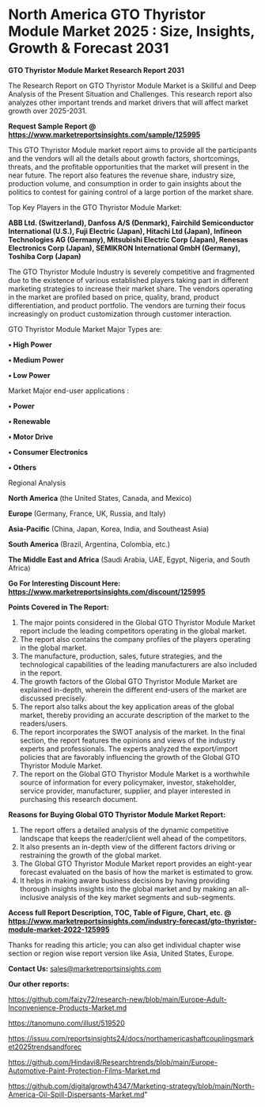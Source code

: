 # North America GTO Thyristor Module Market 2025 : Size, Insights, Growth & Forecast 2031

<strong>GTO Thyristor Module Market Research Report 2031</strong>

The Research Report on GTO Thyristor Module Market is a Skillful and Deep Analysis of the Present Situation and Challenges. This research report also analyzes other important trends and market drivers that will affect market growth over 2025-2031.

<strong>Request Sample Report @ <a href=https://www.marketreportsinsights.com/sample/125995>https://www.marketreportsinsights.com/sample/125995</a></strong>

This GTO Thyristor Module market report aims to provide all the participants and the vendors will all the details about growth factors, shortcomings, threats, and the profitable opportunities that the market will present in the near future. The report also features the revenue share, industry size, production volume, and consumption in order to gain insights about the politics to contest for gaining control of a large portion of the market share.

Top Key Players in the GTO Thyristor Module Market:

<strong>ABB Ltd. (Switzerland), Danfoss A/S (Denmark), Fairchild Semiconductor International (U.S.), Fuji Electric (Japan), Hitachi Ltd (Japan), Infineon Technologies AG (Germany), Mitsubishi Electric Corp (Japan), Renesas Electronics Corp (Japan), SEMIKRON International GmbH (Germany), Toshiba Corp (Japan)</strong>

The GTO Thyristor Module Industry is severely competitive and fragmented due to the existence of various established players taking part in different marketing strategies to increase their market share. The vendors operating in the market are profiled based on price, quality, brand, product differentiation, and product portfolio. The vendors are turning their focus increasingly on product customization through customer interaction.

GTO Thyristor Module Market Major Types are:

<strong>• High Power

• Medium Power

• Low Power</strong>

Market Major end-user applications :

<strong>• Power

• Renewable

• Motor Drive

• Consumer Electronics

• Others</strong>

Regional Analysis

</u><strong><b>North America</b></strong> (the United States, Canada, and Mexico)

<strong><b>Europe </b></strong>(Germany, France, UK, Russia, and Italy)

<strong><b>Asia-Pacific</b></strong> (China, Japan, Korea, India, and Southeast Asia)

<strong><b>South America</b></strong> (Brazil, Argentina, Colombia, etc.)

<strong><b>The Middle East and Africa</b></strong> (Saudi Arabia, UAE, Egypt, Nigeria, and South Africa)

<strong>Go For Interesting Discount Here: <a href=https://www.marketreportsinsights.com/discount/125995>https://www.marketreportsinsights.com/discount/125995</a></strong>

<strong>Points Covered in The Report:</strong>
<ol>
  <li>The major points considered in the Global GTO Thyristor Module Market report include the leading competitors operating in the global market.</li>
  <li>The report also contains the company profiles of the players operating in the global market.</li>
  <li>The manufacture, production, sales, future strategies, and the technological capabilities of the leading manufacturers are also included in the report.</li>
  <li>The growth factors of the Global GTO Thyristor Module Market are explained in-depth, wherein the different end-users of the market are discussed precisely.</li>
  <li>The report also talks about the key application areas of the global market, thereby providing an accurate description of the market to the readers/users.</li>
  <li>The report incorporates the SWOT analysis of the market. In the final section, the report features the opinions and views of the industry experts and professionals. The experts analyzed the export/import policies that are favorably influencing the growth of the Global GTO Thyristor Module Market.</li>
  <li>The report on the Global GTO Thyristor Module Market is a worthwhile source of information for every policymaker, investor, stakeholder, service provider, manufacturer, supplier, and player interested in purchasing this research document.</li>
</ol>
<strong>Reasons for Buying Global GTO Thyristor Module Market Report:</strong>

<ol>
  <li>The report offers a detailed analysis of the dynamic competitive landscape that keeps the reader/client well ahead of the competitors.</li>
  <li>It also presents an in-depth view of the different factors driving or restraining the growth of the global market.</li>
  <li>The Global GTO Thyristor Module Market report provides an eight-year forecast evaluated on the basis of how the market is estimated to grow.</li>
  <li>It helps in making aware business decisions by having providing thorough insights insights into the global market and by making an all-inclusive analysis of the key market segments and sub-segments.</li>
</ol>
<strong>Access full Report Description, TOC, Table of Figure, Chart, etc. @ <a href=https://www.marketreportsinsights.com/industry-forecast/gto-thyristor-module-market-2022-125995>https://www.marketreportsinsights.com/industry-forecast/gto-thyristor-module-market-2022-125995</a></strong>


Thanks for reading this article; you can also get individual chapter wise section or region wise report version like Asia, United States, Europe.

<strong>Contact Us:</strong>
sales@marketreportsinsights.com

<strong>Our other reports:</strong>

<a href=https://github.com/faizy72/research-new/blob/main/Europe-Adult-Inconvenience-Products-Market.md>https://github.com/faizy72/research-new/blob/main/Europe-Adult-Inconvenience-Products-Market.md</a>

<a href=https://tanomuno.com/illust/519520>https://tanomuno.com/illust/519520</a>

<a href=https://issuu.com/reportsinsights24/docs/northamericashaftcouplingsmarket2025trendsandforec>https://issuu.com/reportsinsights24/docs/northamericashaftcouplingsmarket2025trendsandforec</a>

<a href=https://github.com/Hindavi8/Researchtrends/blob/main/Europe-Automotive-Paint-Protection-Films-Market.md>https://github.com/Hindavi8/Researchtrends/blob/main/Europe-Automotive-Paint-Protection-Films-Market.md</a>

<a href=https://github.com/digitalgrowth4347/Marketing-strategy/blob/main/North-America-Oil-Spill-Dispersants-Market.md>https://github.com/digitalgrowth4347/Marketing-strategy/blob/main/North-America-Oil-Spill-Dispersants-Market.md</a>"
